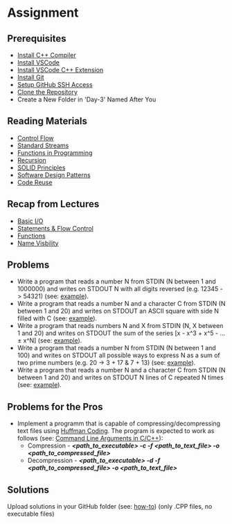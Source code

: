 # Assignment

## Prerequisites
- [Install C++ Compiler](https://code.visualstudio.com/docs/languages/cpp#_install-a-compiler)
- [Install VSCode](https://code.visualstudio.com/download)
- [Install VSCode C++ Extension](https://code.visualstudio.com/docs/languages/cpp#_install-the-extension)
- [Install Git](https://git-scm.com/book/en/v2/Getting-Started-Installing-Git)
- [Setup GitHub SSH Access](https://docs.github.com/en/authentication/connecting-to-github-with-ssh/adding-a-new-ssh-key-to-your-github-account)
- [Clone the Repository](git@github.com:FMI-2021-KN-7/Introduction-to-Programming.git)
- Create a New Folder in 'Day-3' Named After You

## Reading Materials
- [Control Flow](https://en.wikipedia.org/wiki/Control_flow)
- [Standard Streams](https://en.wikipedia.org/wiki/Standard_streams)
- [Functions in Programming](https://www.cs.utah.edu/~germain/PPS/Topics/functions.html)
- [Recursion](https://en.wikipedia.org/wiki/Recursion_(computer_science))
- [SOLID Principles](https://en.wikipedia.org/wiki/SOLID)
- [Software Design Patterns](https://en.wikipedia.org/wiki/Software_design_pattern)
- [Code Reuse](https://en.wikipedia.org/wiki/Code_reuse)

## Recap from Lectures
- [Basic I/O](https://www.cplusplus.com/doc/tutorial/basic_io/)
- [Statements & Flow Control](https://www.cplusplus.com/doc/tutorial/control/)
- [Functions](https://www.cplusplus.com/doc/tutorial/functions/)
- [Name Visbility](https://www.cplusplus.com/doc/tutorial/namespaces/)

## Problems
- Write a program that reads a number N from STDIN (N between 1 and 1000000) and writes on STDOUT N with all digits reversed (e.g. 12345 -> 54321) (see: [example](https://github.com/triffon/ip-2021-22/blob/master/exercises/7/Week-3/Examples/ReverseNumberExample.cpp)).
- Write a program that reads a number N and a character C from STDIN (N between 1 and 20) and writes on STDOUT an ASCII square with side N filled with C (see: [example](https://github.com/triffon/ip-2021-22/blob/master/exercises/7/Week-3/Examples/ASCIISquareExample.cpp)).
- Write a program that reads numbers N and X from STDIN (N, X between 1 and 20) and writes on STDOUT the sum of the series [x - x^3 + x^5 - ... ± x^N] (see: [example](https://github.com/triffon/ip-2021-22/blob/master/exercises/7/Week-3/Examples/PolinomExample.cpp)).
- Write a program that reads a number N from STDIN (N between 1 and 100) and writes on STDOUT all possible ways to express N as a sum of two prime numbers (e.g. 20 -> 3 + 17 & 7 + 13) (see: [example](https://github.com/triffon/ip-2021-22/blob/master/exercises/7/Week-3/Examples/SumOfTwoPrimesExample.cpp)).
- Write a program that reads a number N and a character C from STDIN (N between 1 and 20) and writes on STDOUT N lines of C repeated N times (see: [example]()).

## Problems for the Pros
- Implement a programm that is capable of compressing/decompressing text files using [Huffman Coding](https://en.wikipedia.org/wiki/Huffman_coding). The program is expected to work as follows (see: [Command Line Arguments in C/C++](https://www.geeksforgeeks.org/command-line-arguments-in-c-cpp/)):
    - Compression - _**<path_to_executable> -c -f <path_to_text_file> -o <path_to_compressed_file>**_
    - Decompression - _**<path_to_executable> -d -f <path_to_compressed_file> -o <path_to_text_file>**_

## Solutions
Upload solutions in your GitHub folder (see: [how-to](https://www.atlassian.com/git/tutorials/saving-changes/git-commit)) (only .CPP files, no executable files)
